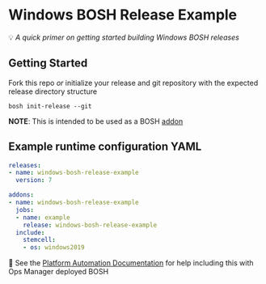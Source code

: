 Windows BOSH Release Example
============================
💡 _A quick primer on getting started building Windows BOSH releases_

## Getting Started

Fork this repo _or_ initialize your release and git repository with the expected release directory structure
```
bosh init-release --git
```

**NOTE**: This is intended to be used as a BOSH [addon](https://bosh.io/docs/runtime-config/#update)

## Example runtime configuration YAML

```yml
releases:
- name: windows-bosh-release-example
  version: 7

addons:
- name: windows-bosh-release-example
  jobs:
  - name: example
    release: windows-bosh-release-example
  include:
    stemcell:
    - os: windows2019
```

📣 See the [Platform Automation Documentation](https://docs.pivotal.io/platform-automation/v5.0/tasks.html#update-runtime-config) for help including this with Ops Manager deployed BOSH